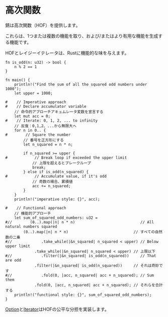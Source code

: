 # <!--Higher Order Functions--> 高次関数

<!--Rust provides Higher Order Functions (HOF).-->
錆は高次関数（HOF）を提供します。
<!--These are functions that take one or more functions and/or produce a more useful function.-->
これらは、1つまたは複数の機能を取り、および/またはより有用な機能を生成する機能です。
<!--HOFs and lazy iterators give Rust its functional flavor.-->
HOFとレイジーイテレータは、Rustに機能的な味を与えます。

```rust,editable
fn is_odd(n: u32) -> bool {
    n % 2 == 1
}

fn main() {
    println!("Find the sum of all the squared odd numbers under 1000");
    let upper = 1000;

#    // Imperative approach
#    // Declare accumulator variable
    // 命令的アプローチアキュムレータ変数を宣言する
    let mut acc = 0;
#    // Iterate: 0, 1, 2, ... to infinity
    // 反復：0,1,2、...から無限大へ
    for n in 0.. {
#        // Square the number
        // 番号を正方形にする
        let n_squared = n * n;

        if n_squared >= upper {
#            // Break loop if exceeded the upper limit
            // 上限を超えるとブレークループ
            break;
        } else if is_odd(n_squared) {
#            // Accumulate value, if it's odd
            // 奇数の場合、累積値
            acc += n_squared;
        }
    }
    println!("imperative style: {}", acc);

#    // Functional approach
    // 機能的アプローチ
    let sum_of_squared_odd_numbers: u32 =
#//        (0..).map(|n| n * n)                             // All natural numbers squared
        (0..).map(|n| n * n)                             // すべての自然数の二乗
#//             .take_while(|&n_squared| n_squared < upper) // Below upper limit
             .take_while(|&n_squared| n_squared < upper) // 上限以下
#//             .filter(|&n_squared| is_odd(n_squared))     // That are odd
             .filter(|&n_squared| is_odd(n_squared))     // それは奇妙です
#//             .fold(0, |acc, n_squared| acc + n_squared); // Sum them
             .fold(0, |acc, n_squared| acc + n_squared); // それらを合計する
    println!("functional style: {}", sum_of_squared_odd_numbers);
}
```

<!--[Option][option] and [Iterator][iter] implement their fair share of HOFs.-->
[Option][option]と[Iterator][iter]はHOFの公平な分担を実装します。

<!--[option]: https://doc.rust-lang.org/core/option/enum.Option.html
 [iter]: https://doc.rust-lang.org/core/iter/trait.Iterator.html
-->
[option]: https://doc.rust-lang.org/core/option/enum.Option.html
 [iter]: https://doc.rust-lang.org/core/iter/trait.Iterator.html

